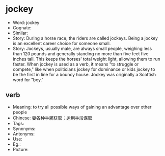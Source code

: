 # jockey

- Word: jockey
- Cognate: 
- Similar: 
- Story: During a horse race, the riders are called jockeys. Being a jockey is an excellent career choice for someone small.
- Story: Jockeys, usually male, are always small people, weighing less than 120 pounds and generally standing no more than five feet five inches tall. This keeps the horses' total weight light, allowing them to run faster. When jockey is used as a verb, it means "to struggle or compete," like when politicians jockey for dominance or kids jockey to be the first in line for a bouncy house. Jockey was originally a Scottish word for "boy."

## verb

- Meaning: to try all possible ways of gaining an advantage over other people
- Chinese: 耍各种手腕获取；运用手段谋取
- Tags: 
- Synonyms: 
- Antonyms: 
- Use: 
- Eg.: 
- Picture: 

